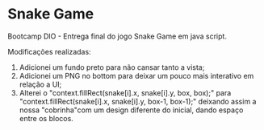 # Snake Game
Bootcamp DIO - Entrega final do jogo Snake Game em java script.

Modificações realizadas:
1) Adicionei um fundo preto para não cansar tanto a vista;
2) Adicionei um PNG no bottom para deixar um pouco mais interativo em relação a UI;
3) Alterei o "context.fillRect(snake[i].x, snake[i].y, box, box);" para "context.fillRect(snake[i].x, snake[i].y, box-1, box-1);" deixando assim a nossa "cobrinha"com um design diferente do inicial, dando espaço entre os blocos.
